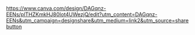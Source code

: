 https://www.canva.com/design/DAGqnz-EENs/plTHZKmkHJ80Iot4UWezjQ/edit?utm_content=DAGqnz-EENs&utm_campaign=designshare&utm_medium=link2&utm_source=sharebutton
